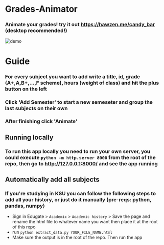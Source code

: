 # Grades-Animator
### Animate your grades! try it out https://hawzen.me/candy_bar (desktop recommended!)

![demo](https://i.imgur.com/GtRxDMN.png)

# Guide
### For every subject you want to add write a title, id, grade (A+,A,B+,...,F scheme), hours (weight of class) and hit the plus button on the left
<!-- <br/> -->
### Click 'Add Semester' to start a new semeseter and group the last subjects on their own 
<!-- <br/> -->
### After finishing click 'Animate'
<!-- <br/> -->

## Running locally
### To run this app locally you need to run your own server, you could execute `python -m http.server 8000` from the root of the repo, then go to http://127.0.0.1:8000/ and see the app running

## Automatically add all subjects
### If you're studying in KSU you can follow the following steps to add all your history, or just do it manually (pre-reqs: python, pandas, numpy)
* Sign in Edugate > `Academic` > `Academic history` > Save the page and rename the html file to whatever name you want then place it at the root of this repo
* run `python extract_data.py YOUR_FILE_NAME.html`
* Make sure the output is in the root of the repo. Then run the app
